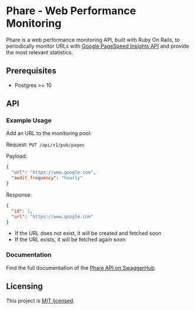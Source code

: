 # Phare - Web Performance Monitoring

Phare is a web performance monitoring API, built with Ruby On Rails, to periodically monitor URLs with [Google PageSpeed Insights API](https://developers.google.com/speed/docs/insights/v5/get-started?hl=en) and provide the most relevant statistics.

## Prerequisites

* Postgres >= 10

## API

### Example Usage

Add an URL to the monitoring pool:

Request: `PUT /api/v1/pub/pages`

Payload:
```json
{
  "url": "https://www.google.com",
  "audit_frequency": "hourly"
}
```

Response:
```json
{
  "id": 1,
  "url": "https://www.google.com"
}
```

* If the URL does not exist, it will be created and fetched soon
* If the URL exists, it will be fetched again soon

### Documentation

Find the full documentation of the [Phare API on SwaggerHub](https://app.swaggerhub.com/apis-docs/Mitosch/phare-api/v1).

## Licensing

This project is [MIT licensed](./LICENSE.md).
